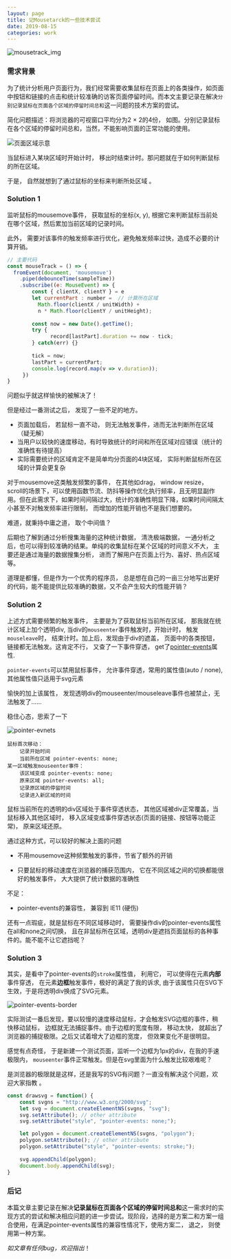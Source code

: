```yaml
---
layout: page
title: 记Mousetarck的一些技术尝试
date: 2019-08-15
categories: work
---
```


![mousetrack_img](https://p5.ssl.qhimg.com/t01771478e667255d55.png)

### 需求背景

为了统计分析用户页面行为，我们经常需要收集鼠标在页面上的各类操作，如页面中按钮和链接的点击和统计较准确的访客页面停留时间。而本文主要记录在解决`分别记录鼠标在页面各个区域的停留时间总和`这一问题的技术方案的尝试。

简化问题描述：将浏览器的可视窗口平均分为2 × 2的4份， 如图。分别记录鼠标在各个区域的停留时间总和，当然，不能影响页面的正常功能的使用。

![页面区域示意](https://p5.ssl.qhimg.com/t01752acf18ecbe6aa7.png)

当鼠标进入某块区域时开始计时， 移出时结束计时。那问题就在于如何判断鼠标的所在区域。

于是， 自然就想到了通过鼠标的坐标来判断所处区域 。



### Solution 1

监听鼠标的mousemove事件， 获取鼠标的坐标(x, y),  根据它来判断鼠标当前处在哪个区域，然后累加当前区域的记录时间。

此外， 需要对该事件的触发频率进行优化，避免触发频率过快，造成不必要的计算开销。

```javascript
// 主要代码
const mouseTrack = () => {
  fromEvent(document, 'mousemove')
    .pipe(debounceTime(sampleTime))
    .subscribe((e: MouseEvent) => {  
      	const { clientX, clientY } = e
        let currentPart : number = 	// 计算所在区域
          Math.floor(clientX / unitWidth) + 
          n * Math.floor(clientY / unitHeight);
 
    	const now = new Date().getTime();
    	try {
        	  record[lastPart].duration += now - tick;
    	} catch(err) {}
      
        tick = now;
        lastPart = currentPart;
        console.log(record.map(v => v.duration));
     })
}
````

问题似乎就这样愉快的被解决了！

但是经过一番测试之后， 发现了一些不足的地方。

+ 页面加载后， 若鼠标一直不动， 则无法触发事件，进而无法判断所在区域（疑无解）
+ 当用户以较快的速度移动，有时导致统计的时间和所在区域对应错误（统计的准确性有待提高）
+ 实际需要统计的区域肯定不是简单均分页面的4块区域， 实际判断鼠标所在区域的计算会更复杂

对于mousemove这类触发频繁的事件， 在其他如drag， window resize， scroll的场景下，可以使用函数节流、防抖等操作优化执行频率，且无明显副作用。但在此需求下，如果时间间隔过大，统计的准确性明显下降，如果时间间隔太小甚至不对触发频率进行限制， 而增加的性能开销也不是我们想要的。

难道，就秉持中庸之道， 取个中间值？

后期也了解到通过分析搜集海量的这种统计数据， 清洗极端数据， 一通分析之后，也可以得到较准确的结果。单纯的收集鼠标在某个区域的时间意义不大， 主要还是通过海量的数据搜集分析， 进而了解用户在页面上行为、喜好、热点区域等。

道理是都懂，但是作为一个优秀的程序员， 总是想在自己的一亩三分地写出更好的代码，能不能提供比较准确的数据，又不会产生较大的性能开销？



### Solution 2

上述方式需要频繁的触发事件， 主要是为了获取鼠标当前所在区域， 那我就在统计区域上加个透明div, 当div的`mouseenter`事件触发时，开始计时， 触发`mouseleave`时， 结束计时。加上后，发现由于div的遮盖， 页面中的各类按钮，链接都无法触发。这肯定不行， 又查了一下事件穿透， get了[pointer-events](https://www.w3.org/TR/SVG/interact.html#PointerEventsProperty)属性.

`pointer-events`可以禁用鼠标事件， 允许事件穿透，常用的属性值(auto / none), 其他属性值只适用于svg元素

愉快的加上该属性， 发现透明div的mouseenter/mouseleave事件也被禁止，无法触发了......

稳住心态，思索了一下

![pointer-evnets](https://p3.ssl.qhimg.com/t012d3f90a084507415.png)

```
鼠标首次移动：
	记录开始时间
	当前所在区域 pointer-events: none;
某一区域触发mouseenter事件：
	该区域变成 pointer-events: none;
	原来区域 pointer-events: all;
	记录原区域的停留时间
	记录进入新区域的时间
```



鼠标当前所在的透明的div区域处于事件穿透状态， 其他区域被div正常覆盖，当鼠标移入其他区域时， 移入区域变成事件穿透状态(页面的链接、按钮等功能正常)， 原来区域还原。



通过这种方式，可以较好的解决上面的问题

+ 不用mousemove这种频繁触发的事件，节省了额外的开销

+ 只要鼠标的移动速度在浏览器的捕获范围内， 它在不同区域之间的切换都能很好的触发事件， 大大提供了统计数据的准确性

不足：

+ pointer-events的兼容性， 兼容到 IE11 (硬伤)

还有一点瑕疵，就是鼠标在不同区域移动时， 需要操作div的pointer-events属性在all和none之间切换， 且在非鼠标所在区域，透明div是遮挡页面鼠标的各种事件的。能不能不让它遮挡呢？



### Solution 3

其实，是看中了pointer-events的`stroke`属性值， 利用它， 可以使得在元素**内部**事件穿透， 在元素**边框**触发事件，极好的满足了我的诉求,  由于该属性只在SVG下生效，于是将透明div换成了SVG元素。

![pointer-events-border](https://p0.ssl.qhimg.com/t01d62897a2fba37bbe.png)

实际测试一番后发现，要以较慢的速度移动鼠标，才会触发SVG边框的事件，稍快移动鼠标， 边框就无法捕捉事件。由于边框的宽度有限， 移动太快， 就超出了浏览器的捕捉极限。之后又试着增大了边框的宽度， 但效果变化不是很明显。

感觉有点奇怪， 于是新建一个测试页面，监听一个边框为1px的div，在我的手速极限内， `mouseenter`事件正常触发。但是在svg里面为什么触发比较艰难呢？

是浏览器的极限就是这样，还是我写的SVG有问题？一直没有解决这个问题，欢迎大家指教 。

```javascript
const drawsvg = function() {
    const svgns = "http://www.w3.org/2000/svg"; 
    let svg = document.createElementNS(svgns, "svg"); 
    svg.setAttribute(); // other attribute
    svg.setAttribute("style", "pointer-events: none;");

    let polygon = document.createElementNS(svgns, "polygon");
    polygon.setAttribute(); // other attribute
    polygon.setAttribute("style", "pointer-events: stroke;");
    
    svg.appendChild(polygon);
    document.body.appendChild(svg);
}
```



### 后记

本篇文章主要记录在解决**记录鼠标在页面各个区域的停留时间总和**这一需求时的实现方式的尝试和解决相应问题的进一步尝试。现阶段，选择的是方案二和方案一组合使用，在满足pointer-events属性的兼容性情况下，使用方案二， 退之， 则使用第一种方案。

*如文章有任何bug，欢迎指出*！
